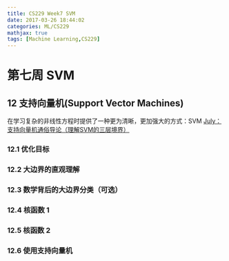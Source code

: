 ```yaml
---
title: CS229 Week7 SVM
date: 2017-03-26 18:44:02
categories: ML/CS229
mathjax: true
tags: [Machine Learning,CS229]
---
```

<!--more-->


# 第七周 SVM
## 12 支持向量机(Support Vector Machines)
在学习复杂的非线性方程时提供了一种更为清晰，更加强大的方式：SVM
[July：支持向量机通俗导论（理解SVM的三层境界）](http://blog.csdn.net/v_july_v/article/details/7624837)
### 12.1 优化目标

### 12.2 大边界的直观理解
### 12.3 数学背后的大边界分类（可选）
### 12.4 核函数 1
### 12.5 核函数 2
### 12.6 使用支持向量机
